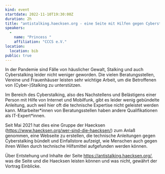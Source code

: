 ```yaml
---
kind: event
startdate: 2022-11-10T19:30:00Z
duration: 2h
title: "antistalking.haecksen.org - eine Seite mit Hilfen gegen Cyberstalking"
speakers:
  -
    name: "Princess "
    affiliation: "CCCS e.V."
location:
  location: bib
public: true
---
```

In der Pandemie sind Fälle von häuslicher Gewalt, Stalking und auch
Cyberstalking leider nicht weniger geworden.
Die vielen Beratungsstellen, Vereine und Frauenhäuser leisten sehr
wichtige Arbeit, um die Betroffenen von (Cyber-)Stalking zu
unterstützen.

Im Bereich des Cyberstalking, also des Nachstellens und Belästigens
einer Person mit Hilfe von Internet und Mobilfunk, gibt es leider wenig
gebündelte Anleitung, auch weil hier oft die technische Expertise nicht
geleistet werden kann. Mitarbeiter\*innen von Beratungsstellen haben
andere Qualifikationen als IT-Expert\*innen.

Seit Mai 2021 hat dies eine Gruppe der Haecksen
(https://www.haecksen.org/wer-sind-die-haecksen/)
zum Anlaß genommen, eine Webseite zu erstellen, die technische
Anleitungen gegen Cyberstalking bündelt und Einfallstore aufzeigt, wie
Menschen auch gegen ihren Willen durch technische Hilfsmittel
aufgefunden werden können.

Über Entstehung und Inhalte der Seite
https://antistalking.haecksen.org/,
was die Seite und die Haecksen leisten können und was nicht,
gewährt der Vortrag Einblicke.
